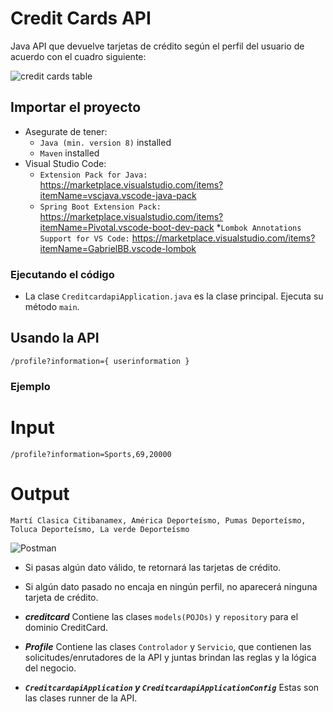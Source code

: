 # Credit Cards API
Java API que devuelve tarjetas de crédito según el perfil del usuario de acuerdo con el cuadro siguiente:

![credit cards table](https://github.com/ungeimer/creditcards-api/blob/master/creditcardTable.jpg?raw=true)

## Importar el proyecto
* Asegurate de tener:
    * `Java (min. version 8)` installed
    * `Maven` installed
* Visual Studio Code:
    * `Extension Pack for Java:` https://marketplace.visualstudio.com/items?itemName=vscjava.vscode-java-pack
    * `Spring Boot Extension Pack:` https://marketplace.visualstudio.com/items?itemName=Pivotal.vscode-boot-dev-pack
    *`Lombok Annotations Support for VS Code:` https://marketplace.visualstudio.com/items?itemName=GabrielBB.vscode-lombok
    

### Ejecutando el código
* La clase `CreditcardapiApplication.java` es la clase principal. Ejecuta su método `main`.

## Usando la API
`/profile?information={ userinformation }`

### Ejemplo
# Input 
`/profile?information=Sports,69,20000`
# Output 
`Martí Clasica Citibanamex, América Deporteísmo, Pumas Deporteísmo, Toluca Deporteísmo, La verde Deporteísmo`

![Postman](https://github.com/ungeimer/creditcards-api/blob/master/PostmanTest.jpg?raw=true)

* Si pasas algún dato válido, te retornará las tarjetas de crédito.
* Si algún dato pasado no encaja en ningún perfil, no aparecerá ninguna tarjeta de crédito.


* ***creditcard***
Contiene las clases `models(POJOs)` y `repository` para el dominio CreditCard.

* ***Profile***
Contiene las clases `Controlador` y `Servicio`, que contienen las solicitudes/enrutadores de la API y juntas brindan las reglas y la lógica del negocio.

* ***`CreditcardapiApplication` y `CreditcardapiApplicationConfig`***
Estas son las clases runner de la API.


